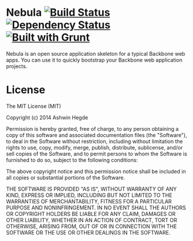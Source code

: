 Nebula [![Build Status](http://travis-ci.org/hegdeashwin/Nebula.png?branch=master)](http://travis-ci.org/hegdeashwin/Nebula)  [![Dependency Status](http://gemnasium.com/hegdeashwin/Nebula.png)](http://gemnasium.com/hegdeashwin/Nebula) [![Built with Grunt](http://cdn.gruntjs.com/builtwith.png)](http://gruntjs.com/)
======
Nebula is an open source application skeleton for a typical Backbone web apps. You can use it to quickly bootstrap your Backbone web application projects.

License
=======
The MIT License (MIT)

Copyright (c) 2014 Ashwin Hegde

Permission is hereby granted, free of charge, to any person obtaining a copy of
this software and associated documentation files (the "Software"), to deal in
the Software without restriction, including without limitation the rights to
use, copy, modify, merge, publish, distribute, sublicense, and/or sell copies of
the Software, and to permit persons to whom the Software is furnished to do so,
subject to the following conditions:

The above copyright notice and this permission notice shall be included in all
copies or substantial portions of the Software.

THE SOFTWARE IS PROVIDED "AS IS", WITHOUT WARRANTY OF ANY KIND, EXPRESS OR
IMPLIED, INCLUDING BUT NOT LIMITED TO THE WARRANTIES OF MERCHANTABILITY, FITNESS
FOR A PARTICULAR PURPOSE AND NONINFRINGEMENT. IN NO EVENT SHALL THE AUTHORS OR
COPYRIGHT HOLDERS BE LIABLE FOR ANY CLAIM, DAMAGES OR OTHER LIABILITY, WHETHER
IN AN ACTION OF CONTRACT, TORT OR OTHERWISE, ARISING FROM, OUT OF OR IN
CONNECTION WITH THE SOFTWARE OR THE USE OR OTHER DEALINGS IN THE SOFTWARE.
